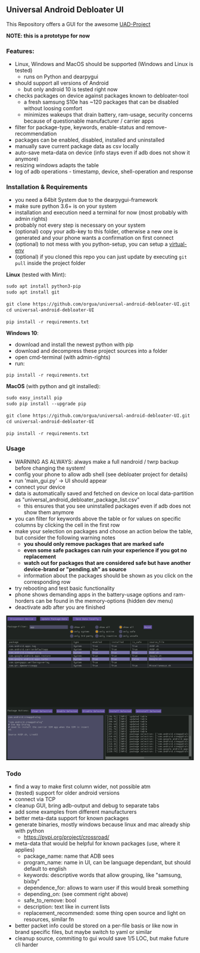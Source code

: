 ## Universal Android Debloater UI

This Repository offers a GUI for the awesome [UAD-Project](https://gitlab.com/W1nst0n/universal-android-debloater)

**NOTE: this is a prototype for now**

### Features:

- Linux, Windows and MacOS should be supported (Windows and Linux is tested)
  - runs on Python and dearpygui
- should support all versions of Android
  - but only android 10 is tested right now
- checks packages on device against packages known to debloater-tool
	- a fresh samsung S10e has ~120 packages that can be disabled without loosing comfort
    - minimizes wakeups that drain battery, ram-usage, security concerns because of questionable manufacturer / carrier apps
- filter for package-type, keywords, enable-status and remove-recommendation
- packages can be enabled, disabled, installed and uninstalled
- manually save current package data as csv locally
- auto-save meta-data on device (info stays even if adb does not show it anymore)
- resizing windows adapts the table
- log of adb operations - timestamp, device, shell-operation and response


### Installation & Requirements

- you need a 64bit System due to the dearpygui-framework
- make sure python 3.6+ is on your system
- installation and execution need a terminal for now (most probably with admin rights)
- probably not every step is necessary on your system
- (optional) copy your adb-key to this folder, otherwise a new one is generated and your phone wants a confirmation on first connect
- (optional) to not mess with you python-setup, you can setup a [virtual-env](https://uoa-eresearch.github.io/eresearch-cookbook/recipe/2014/11/26/python-virtual-env/) 
- (optional) if you cloned this repo you can just update by executing `git pull` inside the project folder

**Linux** (tested with Mint):

```console
sudo apt install python3-pip  
sudo apt install git

git clone https://github.com/orgua/universal-android-debloater-UI.git
cd universal-android-debloater-UI

pip install -r requirements.txt
```

**Windows 10**:

- download and install the newest python with pip
- download and decompress these project sources into a folder
- open cmd-terminal (with admin-rights)
- run:

```console
pip install -r requirements.txt
```

**MacOS** (with python and git installed):

```console
sudo easy_install pip
sudo pip install --upgrade pip

git clone https://github.com/orgua/universal-android-debloater-UI.git
cd universal-android-debloater-UI

pip install -r requirements.txt
 ```

### Usage

- WARNING AS ALWAYS: always make a full nandroid / twrp backup before changing the system!
- config your phone to allow adb shell (see debloater project for details)
- run 'main_gui.py' -> UI should appear
- connect your device
- data is automatically saved and fetched on device on local data-partition as "universal_android_debloater_package_list.csv"
  - this ensures that you see uninstalled packages even if adb does not show them anymore
- you can filter for keywords above the table or for values on specific columns by clicking the cell in the first row
- make your selection on packages and choose an action below the table, but consider the following warning notes
  - **you should only remove packages that are marked safe**
  - **even some safe packages can ruin your experience if you got no replacement**
  - **watch out for packages that are considered safe but have another device-brand or "pending.sh" as source**
  - information about the packages should be shown as you click on the corresponding row
- try rebooting and test basic functionality
- phone shows demanding apps in the battery-usage options and ram-horders can be found in the memory-options (hidden dev menu)
- deactivate adb after you are finished
  
![screenshot](./media/screenshot_alpha.png)

### Todo

- find a way to make first column wider, not possible atm
- (tested) support for older android versions
- connect via TCP
- cleanup GUI, bring adb-output and debug to separate tabs
- add some examples from different manufacturers
- better meta-data support for known packages
- generate binaries, mostly windows because linux and mac already ship with python
  - https://pypi.org/project/crossroad/
- meta-data that would be helpful for known packages (use, where it applies)
  - package_name: name that ADB sees
  - program_name: name in UI, can be language dependant, but should default to english
  - keywords: descriptive words that allow grouping, like "samsung, bixby"
  - dependence_for: allows to warn user if this would break something
  - depending_on: (see comment right above)
  - safe_to_remove: bool
  - description: text like in current lists
  - replacement_recommended: some thing open source and light on resources, similar fn
- better packet info could be stored on a per-file basis or like now in brand specific files, but maybe switch to yaml or similar
- cleanup source, commiting to gui would save 1/5 LOC, but make future cli harder 
